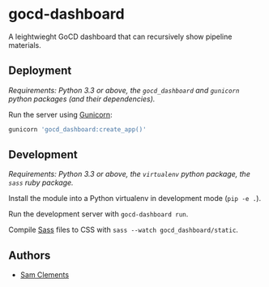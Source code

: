 gocd-dashboard
==============

A leightwieght GoCD dashboard that can recursively show pipeline materials. 

Deployment
----------

_Requirements: Python 3.3 or above, the `gocd_dashboard` and `gunicorn`
python packages (and their dependencies)._

Run the server using [Gunicorn]:

```bash
gunicorn 'gocd_dashboard:create_app()'
```

Development
-----------

_Requirements: Python 3.3 or above, the `virtualenv` python package, the `sass`
ruby package._

Install the module into a Python virtualenv in development mode (`pip -e .`).

Run the development server with `gocd-dashboard run`.

Compile [Sass] files to CSS with `sass --watch gocd_dashboard/static`.

Authors
-------

- [Sam Clements]

[Gunicorn]: http://gunicorn.org/
[Sam Clements]: https://github.com/borntyping/
[Sass]: http://sass-lang.com/

